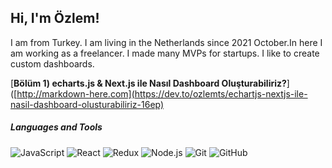 <h2>Hi, I'm Özlem!</h2>
I am from Turkey. I am living in the Netherlands since 2021 October.In here I am working as a freelancer. 
I made many MVPs for startups. I like to create custom dashboards. 

[**Bölüm 1) echarts.js & Next.js ile Nasıl Dashboard Oluşturabiliriz?**]([http://markdown-here.com](https://dev.to/ozlemts/echartjs-nextjs-ile-nasil-dashboard-olusturabiliriz-16ep)<br>



<h5>Languages and Tools</h5>

![JavaScript](https://img.shields.io/badge/-JavaScript-black?style=flat-square&logo=javascript) 
![React](https://img.shields.io/badge/-React-black?style=flat-square&logo=react)
![Redux](https://img.shields.io/badge/-Redux-black?style=flat-square&logo=Redux) 
![Node.js](https://img.shields.io/badge/-Node.js-black?style=flat-square&logo=Node.js) 
![Git](https://img.shields.io/badge/-Git-black?style=flat-square&logo=git)
![GitHub](https://img.shields.io/badge/-GitHub-black?style=flat-square&logo=github)

